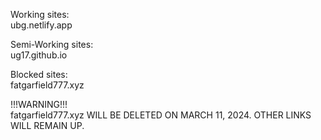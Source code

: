 Working sites:  
ubg.netlify.app  

Semi-Working sites:  
ug17.github.io  

Blocked sites:  
fatgarfield777.xyz  

!!!WARNING!!!  
fatgarfield777.xyz WILL BE DELETED ON MARCH 11, 2024. OTHER LINKS WILL REMAIN UP.  

